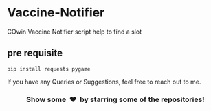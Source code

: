 # Vaccine-Notifier
COwin Vaccine Notifier script help to find a slot

## pre requisite
```
pip install requests pygame
``` 

[twitter]: https://twitter.com/jaianshjain
[youtube]: https://www.youtube.com/channel/UCyJBgT5sOBErgRLkUXBr3Iw
[github]: https://anshjain.github.io/
[linkedin]: https://www.linkedin.com/in/shreeyanshjain/
[Facebook]: https://www.facebook.com/jain.shreeya

  
If you have any Queries or Suggestions, feel free to reach out to me.

<h3 align="center">Show some &nbsp;❤️&nbsp; by starring some of the repositories!</h3>
